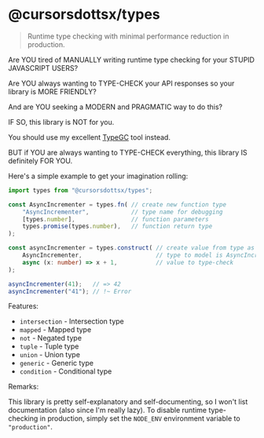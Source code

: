 # @cursorsdottsx/types

> Runtime type checking with minimal performance reduction in production.

Are YOU tired of MANUALLY writing runtime type checking for your STUPID JAVASCRIPT USERS?

Are YOU always wanting to TYPE-CHECK your API responses so your library is MORE FRIENDLY?

And are YOU seeking a MODERN and PRAGMATIC way to do this?

IF SO, this library is NOT for you.

You should use my excellent [TypeGC](https://github.com/cursorsdottsx/typegc) tool instead.

BUT if YOU are always wanting to TYPE-CHECK everything, this library IS definitely FOR YOU.

Here's a simple example to get your imagination rolling:

```ts
import types from "@cursorsdottsx/types";

const AsyncIncrementer = types.fn( // create new function type
    "AsyncIncrementer",            // type name for debugging
    [types.number],                // function parameters
    types.promise(types.number),   // function return type
);

const asyncIncrementer = types.construct( // create value from type as a model
    AsyncIncrementer,                     // type to model is AsyncIncrementer
    async (x: number) => x + 1,           // value to type-check
);

asyncIncrementer(41);   // => 42
asyncIncrementer("41"); // !~ Error
```

Features:

- `intersection` - Intersection type
- `mapped` - Mapped type
- `not` - Negated type
- `tuple` - Tuple type
- `union` - Union type
- `generic` - Generic type
- `condition` - Conditional type

Remarks:

This library is pretty self-explanatory and self-documenting, so I won't list documentation (also since I'm really lazy).
To disable runtime type-checking in production, simply set the `NODE_ENV` environment variable to `"production"`.